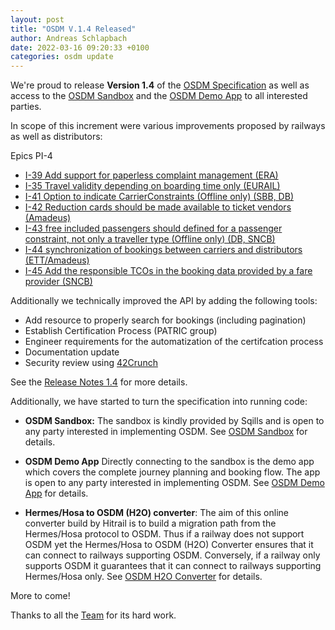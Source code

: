 ```yaml
---
layout: post
title: "OSDM V.1.4 Released"
author: Andreas Schlapbach
date: 2022-03-16 09:20:33 +0100
categories: osdm update
---
```


We're proud to release **Version 1.4** of the [OSDM Specification](https://osdm.io/OSDM/spec/)
as well as access to the [OSDM Sandbox](https://osdm.io/OSDM/tools/sandbox/) and
the [OSDM Demo App](https://osdm.io/OSDM/tools/demo-app/) to all interested parties.

In scope of this increment were various improvements proposed by railways as well as distributors:

Epics PI-4

- [I-39 Add support for paperless complaint management (ERA)](https://github.com/UnionInternationalCheminsdeFer/OSDM/wiki/I-39-Add-support-for-paperless-complaint-management)
- [I-35 Travel validity depending on boarding time only (EURAIL)](https://github.com/UnionInternationalCheminsdeFer/OSDM/wiki/I-35-travel-validity-depending-on-boarding-time-only)
- [I-41 Option to indicate CarrierConstraints (Offline only) (SBB, DB)](https://github.com/UnionInternationalCheminsdeFer/OSDM/wiki/I-41-Option-to-indicate-CarrierConstraints)
- [I-42 Reduction cards should be made available to ticket vendors (Amadeus)](https://github.com/UnionInternationalCheminsdeFer/OSDM/wiki/I-42-Reduction-cards-should-be-made-available-to-ticket-vendors)
- [I-43 free included passengers should defined for a passenger constraint, not only a traveller type (Offline only) (DB, SNCB)](https://github.com/UnionInternationalCheminsdeFer/OSDM/wiki/I-43-free-included-passengers-should-be-linked-to-a-generic-passenger-constraint)
- [I-44 synchronization of bookings between carriers and distributors (ETT/Amadeus)](https://github.com/UnionInternationalCheminsdeFer/OSDM/wiki/I-44-booking-synchronization-management)
- [I-45 Add the responsible TCOs in the booking data provided by a fare provider (SNCB)](https://github.com/UnionInternationalCheminsdeFer/OSDM/wiki/I-45-Add-the-responsible-TCOs-in-the-booking-data)

Additionally we technically improved the API by adding the following tools:

- Add resource to properly search for bookings (including pagination)
- Establish Certification Process (PATRIC group)
- Engineer requirements for the automatization of the certifcation process
- Documentation update
- Security review using [42Crunch](https://42crunch.com/api-security-audit/)

See the [Release Notes 1.4](https://osdm.io/OSDM//releases/OSDM-release-notes-v1.4/) for more details.

Additionally, we have started to turn the specification into running code:

- **OSDM Sandbox:** The sandbox is kindly provided by Sqills
  and is open to any party interested in implementing OSDM.
  See [OSDM Sandbox](https://osdm.io/OSDM/tools/sandbox/) for details.

- **OSDM Demo App** Directly connecting to the sandbox is the demo app which covers the complete journey
  planning and booking flow. The app is open to any party interested in implementing OSDM.
  See [OSDM Demo App](https://osdm.io/OSDM/tools/demo-app/) for details.

- **Hermes/Hosa to OSDM (H2O) converter**: The aim of this online converter build by Hitrail is to build
  a migration path from the Hermes/Hosa protocol to OSDM. Thus if a railway does not support OSDM yet the
  Hermes/Hosa to OSDM (H2O) Converter ensures that it can connect to railways supporting OSDM. Conversely,
  if a railway only supports OSDM it guarantees that it can connect to railways supporting Hermes/Hosa only.
  See [OSDM H2O Converter](https://osdm.io/OSDM/tools/H2O-converter/) for details.

More to come!

Thanks to all the [Team](https://osdm.io/OSDM/team/) for its hard work.
